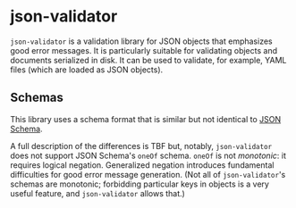 # json-validator

`json-validator` is a validation library for JSON objects that emphasizes good error messages.
It is particularly suitable for validating objects and documents serialized in disk.
It can be used to validate, for example, YAML files (which are loaded as JSON objects).

## Schemas

This library uses a schema format that is similar but not identical to [JSON Schema](https://json-schema.org/).

A full description of the differences is TBF but, notably, `json-validator` does not support JSON Schema's `oneOf` schema.
`oneOf` is not _monotonic_: it requires logical negation.
Generalized negation introduces fundamental difficulties for good error message generation.
(Not all of `json-validator`'s schemas are monotonic; forbidding particular keys in objects is a very useful feature, and
`json-validator` allows that.)
